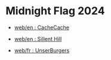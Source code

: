 # Midnight Flag 2024

- [web/en : CacheCache](web%20-%20CacheCache/)

- [web/en : Sillent Hill](web%20-%20Sillent%20Hill%201/)

- [web/fr : UnserBurgers](web%20-%20UnserBurgers/)